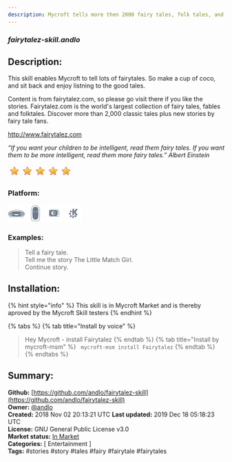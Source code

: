 ```yaml
---
description: Mycroft tells more then 2000 fairy tales, folk tales, and fables from all around the world
---
```


### _fairytalez-skill.andlo_  
## Description:  
This skill enables Mycroft to tell lots of fairytales. So make a cup of coco, and sit back and enjoy listning to the good tales.

Content is from fairytalez.com, so please go visit there if you like the stories.
Fairytalez.com is the world's largest collection of fairy tales, fables and folktales. Discover more than 2,000 classic tales plus new stories by fairy tale fans.

http://www.fairytalez.com


_“If you want your children to be intelligent, read them fairy tales. If you want them to be more
intelligent, read them more fairy tales.”
Albert Einstein_  
  
![](../.gitbook/assets/star.png)![](../.gitbook/assets/star.png)![](../.gitbook/assets/star.png)![](../.gitbook/assets/star.png)![](../.gitbook/assets/star.png)  
  
### Platform:  
 ![Mark I](../.gitbook/assets/mark-1-icon.png)  ![Mark II](../.gitbook/assets/mark-2-icon.png)  ![Picroft](../.gitbook/assets/picroft-icon.png)  ![plasmoid](../.gitbook/assets/kde.png)   
### Examples:  
> Tell a fairy tale.  
> Tell me the story The Little Match Girl.  
> Continue story.  
  
## Installation:  
{% hint style="info" %}
This skill is in Mycroft Market and is thereby aproved by the Mycroft Skill testers
{% endhint %}
    
{% tabs %}
{% tab title="Install by voice" %}
> Hey Mycroft - install Fairytalez
{% endtab %}
  {% tab title="Install by mycroft-msm" %}
``` mycroft-msm install Fairytalez```
{% endtab %}
  {% endtabs %}
    
## Summary:  
**Github:** [https://github.com/andlo/fairytalez-skill](https://github.com/andlo/fairytalez-skill)  
**Owner:** [@andlo](https://github.com/andlo)  
**Created:** 2018 Nov 02 20:13:21 UTC  **Last updated:** 2019 Dec 18 05:18:23 UTC  
**License:** GNU General Public License v3.0  
**Market status:** [In Market](https://market.mycroft.ai/skill/fairytalez)  
**Categories:** [ Entertainment ]   
**Tags:** \#stories \#story \#tales \#fairy \#fairytale \#fairytales   
